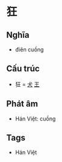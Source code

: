 # 狂

## Nghĩa

* điên cuồng

## Cấu trúc
* 狂 = [犬](犬.md) [王](王.md)

## Phát âm

* Hán Việt: cuồng

## Tags
* Hán Việt

<script>window.HANZI_FIELD='狂';</script>
